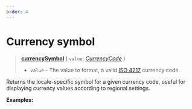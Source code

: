 ```yaml
---
order: 4
---
```


<script setup>
  import DemoValueFormatter from '../../DemoValueFormatter.vue';
  import { demos } from '../preconfigured-formatters';
</script>

# Currency symbol <Badge type="info" text="@localizer/format" />

> **[currencySymbol](../../../api/_localizer/format/currencySymbol/index.md)** ( `value`: _[CurrencyCode](../../../api/_localizer/format-number/CurrencyCode/index.md)_ )
>
> - `value` - The value to format, a valid [ISO 4217](https://en.wikipedia.org/wiki/ISO_4217) currency code.

Returns the locale-specific symbol for a given currency code, useful for displaying currency values according to regional settings.

**Examples:**

<DemoValueFormatter :demo="demos.currencySymbol"/>
